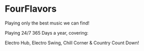 # FourFlavors
Playing only the best music we can find!

Playing 24/7 365 Days a year, covering:

Electro Hub, Electro Swing, Chill Corner & Country Count Down!
